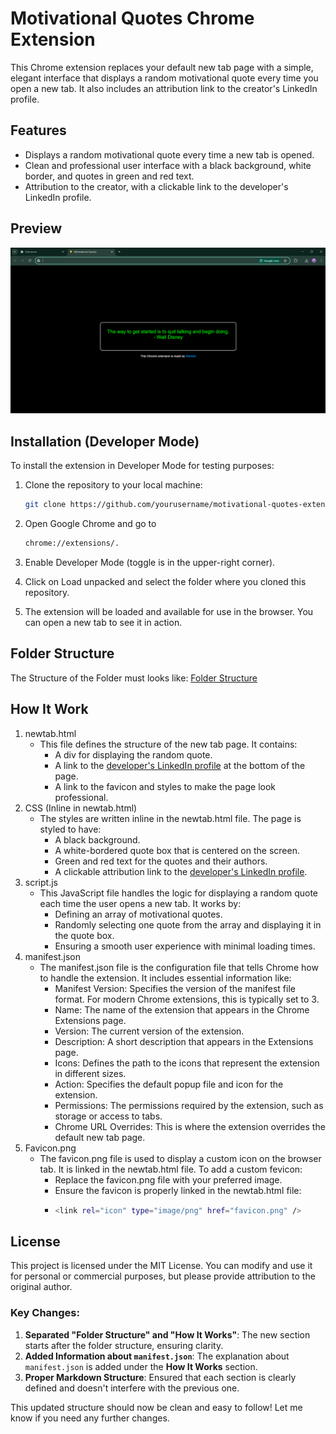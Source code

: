 # Motivational Quotes Chrome Extension

This Chrome extension replaces your default new tab page with a simple, elegant interface that displays a random motivational quote every time you open a new tab. It also includes an attribution link to the creator's LinkedIn profile.

## Features

- Displays a random motivational quote every time a new tab is opened.
- Clean and professional user interface with a black background, white border, and quotes in green and red text.
- Attribution to the creator, with a clickable link to the developer's LinkedIn profile.

## Preview

![Motivational Quotes Extension Preview](snapshot.png) <!-- Add a screenshot here -->

## Installation (Developer Mode)

To install the extension in Developer Mode for testing purposes:

1. Clone the repository to your local machine:

   ```bash
   git clone https://github.com/yourusername/motivational-quotes-extension.git

2. Open Google Chrome and go to

   ```bash
   chrome://extensions/.

3. Enable Developer Mode (toggle is in the upper-right corner).

4. Click on Load unpacked and select the folder where you cloned this repository.

5. The extension will be loaded and available for use in the browser. You can open a new tab to see it in action.

## Folder Structure

The Structure of the Folder must looks like:
[Folder Structure](structure.png)

## How It Work

1. newtab.html
   + This file defines the structure of the new tab page. It contains:
      + A div for displaying the random quote.
      + A link to the [developer's LinkedIn profile](https://www.linkedin.com/in/sudoshivesh) at the bottom of the page.
      + A link to the favicon and styles to make the page look professional.
2. CSS (Inline in newtab.html)
   + The styles are written inline in the newtab.html file. The page is styled to have:
      + A black background.
      + A white-bordered quote box that is centered on the screen.
      + Green and red text for the quotes and their authors.
      + A clickable attribution link to the [developer's LinkedIn profile](https://www.linkedin.com/in/sudoshivesh).
3. script.js
   + This JavaScript file handles the logic for displaying a random quote each time the user opens a new tab. It works by:
      + Defining an array of motivational quotes.
      + Randomly selecting one quote from the array and displaying it in the quote box.
      + Ensuring a smooth user experience with minimal loading times.
4. manifest.json
   + The manifest.json file is the configuration file that tells Chrome how to handle the extension. It includes essential information like:
      + Manifest Version: Specifies the version of the manifest file format. For modern Chrome extensions, this is typically set to 3.
      + Name: The name of the extension that appears in the Chrome Extensions page.
      + Version: The current version of the extension.
      + Description: A short description that appears in the Extensions page.
      + Icons: Defines the path to the icons that represent the extension in different sizes.
      + Action: Specifies the default popup file and icon for the extension.
      + Permissions: The permissions required by the extension, such as storage or access to tabs.
      + Chrome URL Overrides: This is where the extension overrides the default new tab page.
5. Favicon.png
   + The favicon.png file is used to display a custom icon on the browser tab. It is linked in the newtab.html file. To add a custom fevicon:
     + Replace the favicon.png file with your preferred image.
     + Ensure the favicon is properly linked in the newtab.html file:
     + ```bash
       <link rel="icon" type="image/png" href="favicon.png" />

## License
This project is licensed under the MIT License. You can modify and use it for personal or commercial purposes, but please provide attribution to the original author.

### Key Changes:

1. **Separated "Folder Structure" and "How It Works"**: The new section starts after the folder structure, ensuring clarity.
2. **Added Information about `manifest.json`**: The explanation about `manifest.json` is added under the **How It Works** section.
3. **Proper Markdown Structure**: Ensured that each section is clearly defined and doesn't interfere with the previous one.

This updated structure should now be clean and easy to follow! Let me know if you need any further changes.


